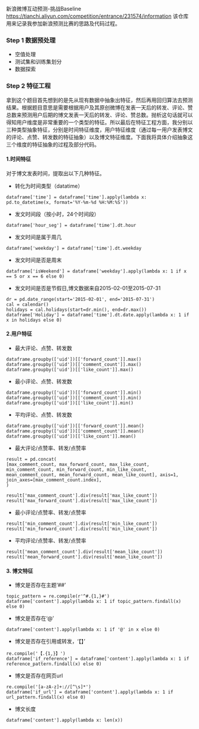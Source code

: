 新浪微博互动预测-挑战Baseline
https://tianchi.aliyun.com/competition/entrance/231574/information
该仓库用来记录我参加新浪预测比赛的思路及代码过程。
### Step 1 数据预处理
- 空值处理
- 测试集和训练集划分
- 数据探索

### Step 2 特征工程
拿到这个题目首先想到的是先从现有数据中抽象出特征，然后再用回归算法去预测结果。根据题目意思是需要根据用户及其原创微博在发表一天后的转发、评论、赞总数来预测用户后期的博文发表一天后的转发、评论、赞总数。抛析这句话就可以得知用户维度是非常重要的一个类型的特征。所以最后在特征工程方面，我分别以三种类型抽象特征，分别是时间特征维度，用户特征维度（通过每一用户发表博文的评论、点赞、转发数的特征抽象）以及博文特征维度。下面我将具体介绍抽象这三个维度的特征抽象的过程及部分代码。

#### 1.时间特征
对于博文发表时间，提取出以下几种特征。
- 转化为时间类型（datatime）
```
dataframe['time'] = dataframe['time'].apply(lambda x: pd.to_datetime(x, format='%Y-%m-%d %H:%M:%S'))

```
- 发文时间段（按小时，24个时间段）
```
dataframe['hour_seg'] = dataframe['time'].dt.hour
```
- 发文时间是属于周几
```
dataframe['weekday'] = dataframe['time'].dt.weekday
```
- 发文时间是否是周末

```
dataframe['isWeekend'] = dataframe['weekday'].apply(lambda x: 1 if x == 5 or x == 6 else 0)

```
- 发文时间是否是节假日,博文数据来自2015-02-01至2015-07-31
```
dr = pd.date_range(start='2015-02-01', end='2015-07-31')
cal = calendar()
holidays = cal.holidays(start=dr.min(), end=dr.max())
dataframe['Holiday'] = dataframe['time'].dt.date.apply(lambda x: 1 if x in holidays else 0)
```
#### 2.用户特征

- 最大评论、点赞、转发数
```
dataframe.groupby(['uid'])[['forward_count']].max()
dataframe.groupby(['uid'])[['comment_count']].max()
dataframe.groupby(['uid'])[['like_count']].max()
```
- 最小评论、点赞、转发数
```
dataframe.groupby(['uid'])[['forward_count']].min()
dataframe.groupby(['uid'])[['comment_count']].min()
dataframe.groupby(['uid'])[['like_count']].min()
```
- 平均评论、点赞、转发数
```
dataframe.groupby(['uid'])[['forward_count']].mean()
dataframe.groupby(['uid'])[['comment_count']].mean()
dataframe.groupby(['uid'])[['like_count']].mean()
```
- 最大评论/点赞率、转发/点赞率
```
result = pd.concat(
[max_comment_count, max_forward_count, max_like_count, min_comment_count, min_forward_count, min_like_count,
mean_comment_count, mean_forward_count, mean_like_count], axis=1, join_axes=[max_comment_count.index],
)
```

```
result['max_comment_count'].div(result['max_like_count'])
result['max_forward_count'].div(result['max_like_count'])
```
- 最小评论/点赞率、转发/点赞率
```
result['min_comment_count'].div(result['min_like_count'])
result['min_forward_count'].div(result['min_like_count'])
```
- 平均评论/点赞率、转发/点赞率
```
result['mean_comment_count'].div(result['mean_like_count'])
result['mean_forward_count'].div(result['mean_like_count'])
```

#### 3. 博文特征
- 博文是否存在主题‘##’
```
topic_pattern = re.compile(r'^#.{1,}#')
dataframe['content'].apply(lambda x: 1 if topic_pattern.findall(x) else 0)

```
- 博文是否存在‘@’
```
dataframe['content'].apply(lambda x: 1 if '@' in x else 0)
```
- 博文是否存在引用或转发，‘【】’
```
re.compile('【.{1,}】')
dataframe['if_reference'] = dataframe['content'].apply(lambda x: 1 if reference_pattern.findall(x) else 0)
```
- 博文是否存在网页url
```
re.compile('[a-zA-z]+://[^\s]*')
dataframe['if_url'] = dataframe['content'].apply(lambda x: 1 if url_pattern.findall(x) else 0)
```
- 博文长度
```
dataframe['content'].apply(lambda x: len(x))
```
